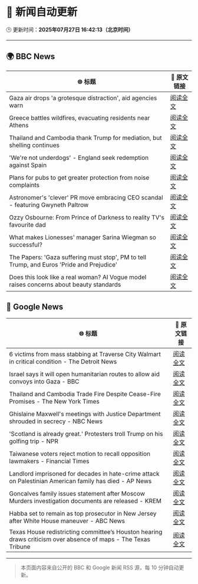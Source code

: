 # 🧠 新闻自动更新

🕒 更新时间：**2025年07月27日 16:42:13（北京时间）**

---

## 🌍 BBC News

| 🌐 标题 | 🔗 原文链接 |
|--------|-------------|
| Gaza air drops 'a grotesque distraction', aid agencies warn | [阅读全文](https://www.bbc.com/news/articles/cy08n8x6788o) |
| Greece battles wildfires, evacuating residents near Athens | [阅读全文](https://www.bbc.com/news/articles/cvgv313e381o) |
| Thailand and Cambodia thank Trump for mediation, but shelling continues | [阅读全文](https://www.bbc.com/news/articles/cy854585r32o) |
| 'We're not underdogs' - England seek redemption against Spain | [阅读全文](https://www.bbc.com/sport/football/articles/c5yl8kkp4lyo) |
| Plans for pubs to get greater protection from noise complaints | [阅读全文](https://www.bbc.com/news/articles/cwye5jx8y3go) |
| Astronomer's 'clever' PR move embracing CEO scandal - featuring Gwyneth Paltrow | [阅读全文](https://www.bbc.com/news/articles/crlzrjp2e2lo) |
| Ozzy Osbourne: From Prince of Darkness to reality TV's favourite dad | [阅读全文](https://www.bbc.com/news/articles/cn86892w986o) |
| What makes Lionesses' manager Sarina Wiegman so successful? | [阅读全文](https://www.bbc.com/news/articles/cp8284r0rw0o) |
| The Papers: 'Gaza suffering must stop', PM to tell Trump, and Euros 'Pride and Prejudice' | [阅读全文](https://www.bbc.com/news/articles/cr4e0d2wwkwo) |
| Does this look like a real woman? AI Vogue model raises concerns about beauty standards | [阅读全文](https://www.bbc.com/news/articles/cgeqe084nn4o) |

## 📰 Google News

| 🌐 标题 | 🔗 原文链接 |
|--------|-------------|
| 6 victims from mass stabbing at Traverse City Walmart in critical condition - The Detroit News | [阅读全文](https://news.google.com/rss/articles/CBMi0AFBVV95cUxOMXBzU09LYXM3Q0gzdEVhclkzZUM3MkxKRUJ5SXZicHVIbFRYcmJsWnBIZGY5TndmR2RySmtUS0trVk9wbkJscEFfSHlEanh0TTJDQmpQSzB6eE43MUE2VWZDaHp0cVhGdG1jeVFORkxTYzIwdGpQRk90TkxWT1ZYTGg3enFqYlBnTERIT1pmSXktOFZvallmMlBlSzFsaWVlSnJkZnFRR3BmLTl4SDJDaW1NSGdldzlwT2htTHUzbk5kWGFVV0kyVHhtM3BHYVY0?oc=5) |
| Israel says it will open humanitarian routes to allow aid convoys into Gaza - BBC | [阅读全文](https://news.google.com/rss/articles/CBMiWkFVX3lxTFBTN1VzVkF3SjA5elpjR0pCekx4ODFuNlRTU3M5em14ZGdqbGNyY18xRl9kZkxuT3c0WVNXU3h6dDJWcVdpVFFVbjlpOGJjcjljWVFvMzMtMTRWQdIBX0FVX3lxTE1HR08zOFROQ2xGUlpkc1BwRjZUeXN4c25EU2J2VUt4eEpUdVZIRXBpVnF1d3NGS2d0OUxiVzk4dnN3RWhwaExYbmlvQjhFeHhKX2NhRWphV2dIeFU5eHl3?oc=5) |
| Thailand and Cambodia Trade Fire Despite Cease-Fire Promises - The New York Times | [阅读全文](https://news.google.com/rss/articles/CBMigwFBVV95cUxNZXQtOXVHY29Hd3Jxc1hnck45eE9ndzl4emZhMzZUaHVmcXVET0JVSHNIeGtleXFIX0RzcDc5UXpkeU1qaHpyQjRQYi1vS2lPc3YwUGlnQkl3b2ZjZGZmVGZ5UkkxUmc3aUhQbnBTSUg1VHpZa1hQNDJHLXVBZVY0YTlVUQ?oc=5) |
| Ghislaine Maxwell's meetings with Justice Department shrouded in secrecy - NBC News | [阅读全文](https://news.google.com/rss/articles/CBMirAFBVV95cUxNQ3c4ZXB6WGpybW1BcnZlc2l5QjBYUVNYcFoxdk1ZUUpiQTFuWkxBWXVFbnBRRXkwSDduVG5IaE1xY3VuNXBBNTlnWWZ1MXd2ZHhlMDFUdnljR2NtOTZSSVhYeFhJVV82SWdSYU8zUkNhVElRMUR6VF9fUFNYUFpKRllzNUg3dnc3c2tBZnZHYVdEN0VUYUMyOEdBNThVajU4bF9veTVoekkyUW5a0gFWQVVfeXFMTlRwQ05BNGNQZlgwdXBQNENtQ0pJN2d4M3RNWXRxVnFJYy14b0gtb3VocGZqcllhTjROcnd0blcxRU5IenhScHpyR0g1QlVUa1NaNlpFSEE?oc=5) |
| 'Scotland is already great.' Protesters troll Trump on his golfing trip - NPR | [阅读全文](https://news.google.com/rss/articles/CBMigwFBVV95cUxNakhWYWR1YXI4a3NCUklYbUZvNU4xVEgzLTFkbEJsUF80clB3NjNNWDhCbWp1OGNYV1ZEampNVS1USlkzTzZMMzQ3YU9jdU9pWkdTb2h0dlI4V0IxU1k4Yk9VTFlJZjlyMXFUSWRwLVBVdHBpd0pCNXQ0RWpvWkNQNGh5TQ?oc=5) |
| Taiwanese voters reject motion to recall opposition lawmakers - Financial Times | [阅读全文](https://news.google.com/rss/articles/CBMicEFVX3lxTE1jbXFweWdfWVcxSGNYd2x2X05Za0tMYVRpNFJpTFJEaTlTSHFrRG5ISUlWdDhnbE96eGN2aUhZTzNPVUZFSXo3ZEoxSU5FTEFjdGQyMkR5TUFnNmYxd0o2bENKeF9tLUZvTE5YT0NSVU0?oc=5) |
| Landlord imprisoned for decades in hate-crime attack on Palestinian American family has died - AP News | [阅读全文](https://news.google.com/rss/articles/CBMipgFBVV95cUxQSURzNlNFaXRhb2RXOXZOX05qcURRSkhOVGs0ZzVQZWNWSExCTjhHUUVlMFpqRjYyUlF4V3U0VHprVTBLSDZUelR5b0d4ZW5QTC1kLUZrNGpxQWs2VjJNQk9TblFhb1ozdnBNaXZ5aUhyYjJoajNEbzE5QkVGRENOdjRqR0xxMzRmQlpmMThoSlBDc0dSaE1idkItb2xJUkhRakRtVWV3?oc=5) |
| Goncalves family issues statement after Moscow Murders investigation documents are released - KREM | [阅读全文](https://news.google.com/rss/articles/CBMijwJBVV95cUxNUlRfSGlqdWEzOEdRd2VnSXlSc2tiTFVBTnBRenNyN1kwNi1VQW5vQ2c5Q0R6eThCd3UzN1ZvT2VBNkxIengyOElDejdZa05tbVd4MXZTdXJjeXAtQzZQeVNhck9CUlpiNlEzY3FVbnY3NFdnSm5fNk1ST2xyVl9tQ1JkTXExVTJOdmVteDM0YmNlVVJmNFBPX0pqdUZZMUFTNW9NQ3dKYWJXbXNLM1ZCTTF3UWVGZnVkajNjOWtVZ1ZKTV91dGRrd3VJNEg5S2tFOFd3Y2kwTklMYTVJRUx3R1hmVW9FdHFjTHZ5UHo3d3VnNjhJbDdWajNFdGRWVHJHNllmX0VDMlNnYnk3cGow?oc=5) |
| Habba set to remain as top prosecutor in New Jersey after White House maneuver - ABC News | [阅读全文](https://news.google.com/rss/articles/CBMioAFBVV95cUxOSnVWa2pzbU80UHl2SFhGbVl0UVBPSzJlekZ5aWNSMW00OE1hRHVyNW5IT2l3S3Q1VHZFcXlrWFVIMFd3NXRVSEZWZFR1eHhmZnliUWEtQXVhek54MTYwczRVZlBySGdOX3U2MEhNVlV6MkNmbUVmNXhvU0hsU0FOQ3RvNzNqUkFhWnZTWkxBTWQtbXo2cnIxb2VWaXRaQWxY0gGmAUFVX3lxTE1qVjJwVzZRYnQwTU5NNmVhdzdBTzdvdU90cW1aS2JjTnVodldiYU1EOXc4QUVjTW4wWkVobjBXTW0xandRWFJrdV9xVDR1dHlVS1hreXljVVpsR21jSWRyZ1hIZlVYNElIMGp1R0NUc0lULWtPU255VTNLYUJFc0ViUDdOYVQ0Sk5rdl84RV9rbzRSMzBaUm9jalJhTVQ5VGhxaS0zeGc?oc=5) |
| Texas House redistricting committee’s Houston hearing draws criticism over absence of maps - The Texas Tribune | [阅读全文](https://news.google.com/rss/articles/CBMifkFVX3lxTE9YT2dXcGhqM0FTSjlXNWh3MXpmRXVuOHliRlZIOGQta2l3U3BOSE9uN21oZDZ6ZEZFN1RINHIyZ2t3VjY4NkhfNnpodF9PZnJLTjNzR1dreFNBSGJwM0hObGZTVUFpaDc3MkdHX1NsVlJEYUphZS1XeWdIcGx1UQ?oc=5) |

---
> 本页面内容来自公开的 BBC 和 Google 新闻 RSS 源，每 10 分钟自动更新。